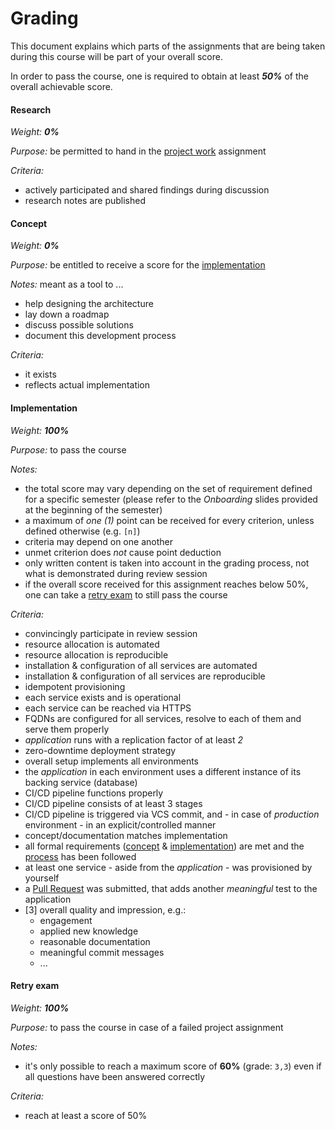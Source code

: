 Grading
=======


This document explains which parts of the assignments that are being taken during this course will be part of
your overall score.

In order to pass the course, one is required to obtain at least _**50%**_ of the overall achievable score.


#### Research

_Weight: **0%**_

*Purpose:* be permitted to hand in the [project work](./assignments/project-work.md) assignment 

*Criteria:*

* actively participated and shared findings during discussion 
* research notes are published


#### Concept

_Weight: **0%**_

*Purpose:* be entitled to receive a score for the [implementation](./assignments/deliverables/project_implementation.md)
 
*Notes:* meant as a tool to ...

* help designing the architecture
* lay down a roadmap
* discuss possible solutions
* document this development process

*Criteria:*

* it exists
* reflects actual implementation


#### Implementation

_Weight: **100%**_

*Purpose:* to pass the course

*Notes:*

* the total score may vary depending on the set of requirement defined for a specific semester (please
  refer to the *Onboarding* slides provided at the beginning of the semester)
* a maximum of *one (1)* point can be received for every criterion, unless defined otherwise (e.g. `[n]`)  
* criteria may depend on one another
* unmet criterion does *not* cause point deduction
* only written content is taken into account in the grading process, not what is demonstrated during review
  session
* if the overall score received for this assignment reaches below 50%, one can take a
  [retry exam](./assignments/retry-exam.md) to still pass the course

*Criteria:* 

* convincingly participate in review session
* resource allocation is automated
* resource allocation is reproducible
* installation & configuration of all services are automated
* installation & configuration of all services are reproducible
* idempotent provisioning
* each service exists and is operational
* each service can be reached via HTTPS
* FQDNs are configured for all services, resolve to each of them and serve them properly 
* *application* runs with a replication factor of at least *2*
* zero-downtime deployment strategy
* overall setup implements all environments
* the *application* in each environment uses a different instance of its backing service (database)
* CI/CD pipeline functions properly
* CI/CD pipeline consists of at least 3 stages
* CI/CD pipeline is triggered via VCS commit, and - in case of *production* environment - in an
  explicit/controlled manner
* concept/documentation matches implementation
* all formal requirements ([concept](./assignments/deliverables/project_concept.md#formal) & 
  [implementation](./assignments/deliverables/project_implementation.md#formal)) are met and the
  [process](./assignments/project.md#process) has been followed
* at least one service - aside from the *application* - was provisioned by yourself
* a [Pull Request](https://github.com/lucendio/lecture-devops-app/pulls) was submitted, that adds
  another *meaningful* test to the application
* [3] overall quality and impression, e.g.:
  - engagement
  - applied new knowledge
  - reasonable documentation
  - meaningful commit messages
  - ...


#### Retry exam

_Weight: **100%**_

*Purpose:* to pass the course in case of a failed project assignment

*Notes:*

* it's only possible to reach a maximum score of __60%__ (grade: `3,3`) even if all questions have been
  answered correctly

*Criteria:* 

* reach at least a score of 50%
